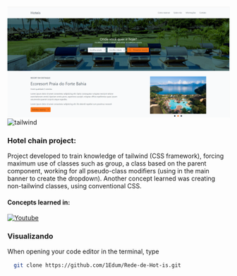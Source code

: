 <img align="center" alt="preview project" src="https://github.com/1Edum/Rede-de-Hot-is/blob/main/src/img/preview01.png" />


<img align="center" alt="tailwind" class="boder-button:solid black 2px" src="https://img.shields.io/badge/Tailwind_CSS-38B2AC?style=for-the-badge&logo=tailwind-css&logoColor=white" />

### Hotel chain project:

Project developed to train knowledge of tailwind (CSS framework), forcing maximum use of classes such as group, a class based on the parent component, working for all pseudo-class modifiers (using in the main banner to create the dropdown).
Another concept learned was creating non-tailwind classes, using conventional CSS.

####  Concepts learned in:

[![Youtube](https://img.shields.io/badge/YouTube-FF0000?style=for-the-badge&logo=youtube&logoColor=white)](https://www.youtube.com/watch?v=1eLaBow7Zbo&list=PLcoYAcR89n-r1m-tMfV4qndrRWpT_rb9u)

### Visualizando

When opening your code editor in the terminal, type

```bash
  git clone https://github.com/1Edum/Rede-de-Hot-is.git
```